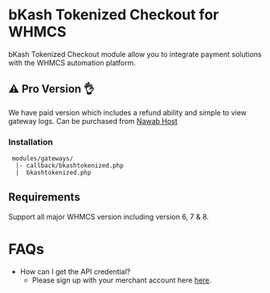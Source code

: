 # bKash Tokenized Checkout for WHMCS

bKash Tokenized Checkout module allow you to integrate payment solutions with the WHMCS automation platform.

## ⚠️ Pro Version 👌
We have paid version which includes a refund ability and simple to view gateway logs. Can be purchased from [Nawab Host](https://my.nawabhost.com/cart.php?a=add&pid=164)


### Installation

```
 modules/gateways/
  |- callback/bkashtokenized.php
  |  bkashtokenized.php
```

## Requirements

Support all major WHMCS version including version 6, 7 & 8.


# FAQs

- How can I get the API credential?
    - Please sign up with your merchant account here [here](https://pgw-integration.bkash.com/).
